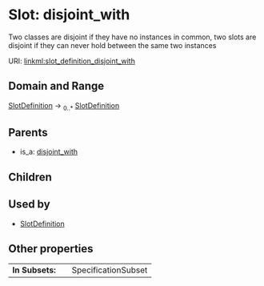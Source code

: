 
# Slot: disjoint_with

Two classes are disjoint if they have no instances in common, two slots are disjoint if they can never hold between the same two instances

URI: [linkml:slot_definition_disjoint_with](https://w3id.org/linkml/slot_definition_disjoint_with)


## Domain and Range

[SlotDefinition](SlotDefinition.md) &#8594;  <sub>0..\*</sub> [SlotDefinition](SlotDefinition.md)

## Parents

 *  is_a: [disjoint_with](disjoint_with.md)

## Children


## Used by

 * [SlotDefinition](SlotDefinition.md)

## Other properties

|  |  |  |
| --- | --- | --- |
| **In Subsets:** | | SpecificationSubset |
